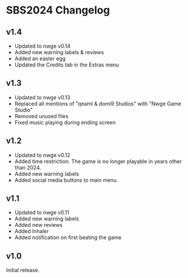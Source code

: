 # SBS2024 Changelog

## v1.4

* Updated to nwge v0.14
* Added new warning labels & reviews
* Added an easter egg
* Updated the Credits tab in the Extras menu

## v1.3

* Updated to nwge v0.13
* Replaced all mentions of "qeaml & domi9 Studios" with "Nwge Game Studio"
* Removed unused files
* Fixed music playing during ending screen

## v1.2

* Updated to nwge v0.12
* Added time restriction. The game is no longer playable in years other than
  2024.
* Added new warning labels
* Added social media buttons to main menu.

## v1.1

* Updated to nwge v0.11
* Added new warning labels
* Added new reviews
* Added Inhaler
* Added notification on first beating the game

## v1.0

Initial release.
